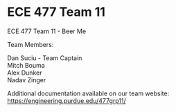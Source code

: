 # ECE 477 Team 11
ECE 477 Team 11 - Beer Me

Team Members:

Dan Suciu - Team Captain  
Mitch Bouma  
Alex Dunker  
Nadav Zinger  

Additional documentation available on our team website: https://engineering.purdue.edu/477grp11/

